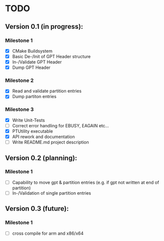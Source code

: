 TODO
====

Version 0.1 (in progress):
--------------------------

### Milestone 1

- [x] CMake Buildsystem
- [x] Basic De-/Init of GPT Header structure
- [x] In-/Validate GPT Header
- [x] Dump GPT Header

### Milestone 2
- [X] Read and validate partition entries
- [X] Dump partiton entries

### Milestone 3
- [x] Write Unit-Tests
- [ ] Correct error handling for EBUSY, EAGAIN etc...
- [x] PTUtility executable
- [x] API rework and documentation
- [ ] Write README.md project description

Version 0.2 (planning):
-----------------------

### Milestone 1
- [ ] Capability to move gpt & partition entries (e.g. if gpt not written at end of partition)
- [ ] In-/Validation of single partition entries

Version 0.3 (future):
-----------------------

### Milestone 1
- [ ] cross compile for arm and x86/x64

